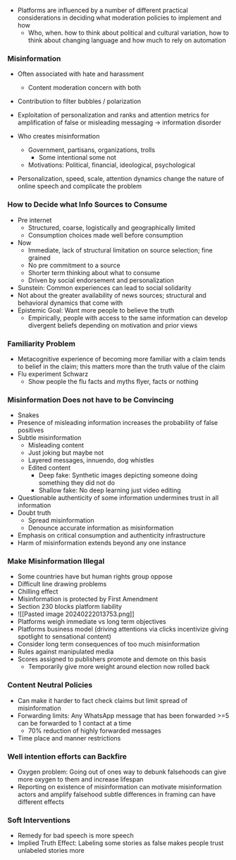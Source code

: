 - Platforms are influenced by a number of different practical considerations in deciding what moderation policies to implement and how
	- Who, when. how to think about political and cultural variation, how to think about changing language and how much to rely on automation
### Misinformation
- Often associated with hate and harassment
	- Content moderation concern with both
- Contribution to filter bubbles / polarization
- Exploitation of personalization and ranks and attention metrics for amplification of false or misleading messaging -> information disorder
- Who creates misinformation
	- Government, partisans, organizations, trolls
		- Some intentional some not
	- Motivations: Political, financial, ideological, psychological

- Personalization, speed, scale, attention dynamics change the nature of online speech and complicate the problem
### How to Decide what Info Sources to Consume
- Pre internet
	- Structured, coarse, logistically and geographically limited
	- Consumption choices made well before consumption
- Now
	- Immediate, lack of structural limitation on source selection; fine grained
	- No  pre commitment to a source
	- Shorter term thinking about what to consume
	- Driven by social endorsement and personalization
- Sunstein: Common experiences can lead to social solidarity
- Not about the greater availability of news sources; structural and behavioral dynamics that come with
- Epistemic Goal: Want more people to believe the truth
	- Empirically, people with access to the same information can develop divergent beliefs depending on motivation and prior views
### Familiarity Problem
- Metacognitive experience of becoming more familiar with a claim tends to belief in the claim; this matters more than the truth value of the claim
- Flu experiment Schwarz
	- Show people the flu facts and myths flyer, facts or nothing
### Misinformation Does not have to be Convincing
- Snakes
- Presence of misleading information increases the probability of false positives
- Subtle misinformation
	- Misleading content
	- Just joking but maybe not
	- Layered messages, innuendo, dog whistles
	- Edited content
		- Deep fake: Synthetic images depicting someone doing something they did not do
		- Shallow fake: No deep learning just video editing 
- Questionable authenticity of some information undermines trust in all information
- Doubt truth
	- Spread misinformation
	- Denounce accurate information as misinformation
- Emphasis on critical consumption and authenticity infrastructure
- Harm of misinformation extends beyond any one instance
### Make Misinformation Illegal
- Some countries have but human rights group oppose
- Difficult line drawing problems
- Chilling effect
- Misinformation is protected by First Amendment
- Section 230 blocks platform liability
- ![[Pasted image 20240222013753.png]]
- Platforms weigh immediate vs long term objectives
- Platforms business model (driving attentions via clicks incentivize giving spotlight to sensational content)
- Consider long term consequences of too much misinformation
- Rules against manipulated media
- Scores assigned to publishers promote and demote on this basis
	- Temporarily give more weight around election now rolled back
### Content Neutral Policies
- Can make it harder to fact check claims but limit spread of misinformation
- Forwarding limits: Any WhatsApp message that has been forwarded >=5 can be forwarded to 1 contact at a time
	- 70% reduction of highly forwarded messages
- Time place and manner restrictions
### Well intention efforts can Backfire
- Oxygen problem: Going out of ones way to debunk falsehoods can give more oxygen to them and increase lifespan
- Reporting on existence of misinformation can motivate misinformation actors and amplify falsehood subtle differences in framing can have different effects
### Soft Interventions
- Remedy for bad speech is more speech
- Implied Truth Effect: Labeling some stories as false makes people trust unlabeled stories more